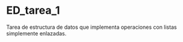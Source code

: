 # ED_tarea_1
Tarea de estructura de datos que implementa operaciones con listas simplemente enlazadas.
